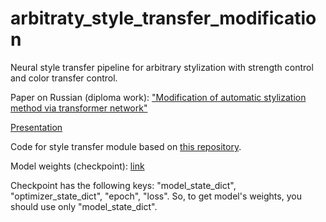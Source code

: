 # arbitraty_style_transfer_modification
Neural style transfer pipeline for arbitrary stylization with strength control and color transfer control.

Paper on Russian (diploma work): ["Modification of automatic stylization method via transformer network"](ElistratovS_diploma_work.pdf)

[Presentation](presentation.pdf)

Code for style transfer module based on [this repository](https://github.com/philipjackson/style-augmentation).

Model weights (checkpoint): [link](https://drive.google.com/drive/folders/1tnS9f4O-9j78h_3fGZFW87pUGcJnYrOP?usp=sharing)

Checkpoint has the following keys: "model_state_dict", "optimizer_state_dict", "epoch", "loss". So, to get model's weights, you should use only "model_state_dict".
